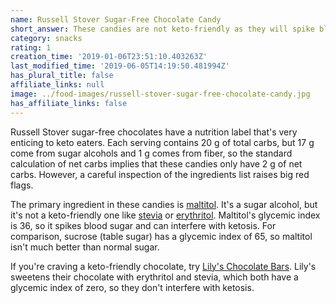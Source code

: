 ```yaml
---
name: Russell Stover Sugar-Free Chocolate Candy
short_answer: These candies are not keto-friendly as they will spike blood sugar.
category: snacks
rating: 1
creation_time: '2019-01-06T23:51:10.403263Z'
last_modified_time: '2019-06-05T14:19:50.481994Z'
has_plural_title: false
affiliate_links: null
image: ../food-images/russell-stover-sugar-free-chocolate-candy.jpg
has_affiliate_links: false
---
```

Russell Stover sugar-free chocolates have a nutrition label that's very enticing to keto eaters. Each serving contains 20 g of total carbs, but 17 g come from sugar alcohols and 1 g comes from fiber, so the standard calculation of net carbs implies that these candies only have 2 g of net carbs. However, a careful inspection of the ingredients list raises big red flags.

The primary ingredient in these candies is [maltitol](/maltitol). It's a sugar alcohol, but it's not a keto-friendly one like [stevia](/stevia) or [erythritol](/erythritol). Maltitol's glycemic index is 36, so it spikes blood sugar and can interfere with ketosis. For comparison, sucrose (table sugar) has a glycemic index of 65, so maltitol isn't much better than normal sugar.

If you're craving a keto-friendly chocolate, try [Lily's Chocolate Bars](https://amzn.to/2VyxV4M). Lily's sweetens their chocolate with erythritol and stevia, which both have a glycemic index of zero, so they don't interfere with ketosis.
